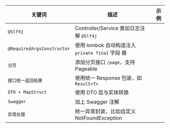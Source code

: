 | 关键词                     | 描述                                             | 示例 |
| -------------------------- | ------------------------------------------------ | ---- |
| `@Slf4j`                   | Controller/Service 类加日志注解 `@Slf4j`         |
| `@RequiredArgsConstructor` | 使用 lombok 自动构造注入 `private final` 字段 器 |
| `分页`                     | 添加分页接口 `/page`，支持 Pageable              |      |
| `接口统一返回结果`         | 使用统一 Response 包装，如 `Result<T>`           |      |
| `DTO + MapStruct`          | 使用 DTO 层与实体转换                            |      |
| `Swagger`                  | 加上 Swagger 注解                                |      |
| `异常处理`                 | 统一异常封装，比如自定义 NotFoundException       |
